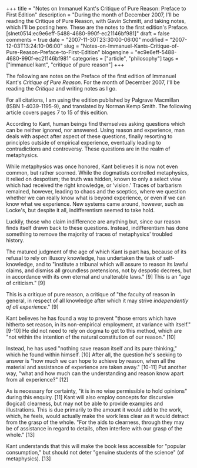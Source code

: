 +++
title = "Notes on Immanuel Kant's Critique of Pure Reason: Preface to First Edition"
description = "During the month of December 2007, I'll be reading the Critique of Pure Reason, with Gavin Schmitt, and taking notes, which I'll be posting here. These are the notes to the first edition's Preface. [slnet0514:ec9e6eff-5488-4680-990f-ec21146bf981]"
draft = false
comments = true
date = "2007-11-30T23:30:00-06:00"
modified = "2007-12-03T13:24:10-06:00"
slug = "Notes-on-Immanuel-Kants-Critique-of-Pure-Reason-Preface-to-First-Edition"
blogengine = "ec9e6eff-5488-4680-990f-ec21146bf981"
categories = ["article", "philosophy"]
tags = ["immanuel kant", "critique of pure reason"]
+++

<div class="note">
<p>
The following are notes on the Preface of the first edition of Immanuel Kant&#39;s <em>Critique of Pure Reason</em>. For the month of December 2007, I&#39;ll be reading the <em>Critique</em> and writing notes as I go. 
</p>
<p>
For all citations, I am using the edition published by Palgrave Macmillan (ISBN 1-4039-1195-9), and translated by Norman Kemp Smith. The following article covers pages 7 to 15 of this edition. 
</p>
</div>
<p>
According to Kant, human beings find themselves asking questions which can be neither ignored, nor answered. Using reason and experience, man deals with aspect after aspect of these questions, finally resorting to principles outside of empirical experience, eventually leading to contradictions and controversy. These questions are in the realm of metaphysics. 
</p>
<p>
While metaphysics was once honored, Kant believes it is now not even common, but rather scorned. While the dogmatists controlled metaphysics, it relied on despotism;&nbsp;the truth was hidden, known to only a select view which had received the right knowledge, or &#39;vision.&#39; Traces of barbarism remained, however,&nbsp;leading to chaos and the sceptics, where we question whether we can really know what is beyond experience, or even if we can know what we experience. New systems came around, however, such as Locke&#39;s, but despite it all, indifferentism seemed to take hold. 
</p>
<p>
Luckily, those who claim indifference are anything but, since our reason finds itself drawn back to these questions. Instead, indifferentism has done something to remove the majority of traces of metaphysics&#39; troubled history. 
</p>
<p>
The matured judgment of the age of which Kant is part has, because of its refusal to rely on illusory knowledge, has undertaken the task of self-knowledge, and to &quot;institute a tribunal which will assure to reason its lawful claims, and dismiss all groundless pretensions, not by despotic decrees, but in accordance with its own eternal and unalterable laws.&quot; [9] This is an &quot;age of criticism.&quot; [9] 
</p>
<p>
This is a critique of pure reason, a critique of &quot;the faculty of reason in general, in respect of all knowledge after which it may strive <em>independently of all experience</em>.&quot; [9] 
</p>
<p>
Kant believes he has found a way to prevent &quot;those errors which have hitherto set reason, in its non-empirical employment, at variance with itself.&quot; [9-10] He did not need to rely on dogma to get to this method, which are &quot;not within the intention of the natural constitution of our reason.&quot; [10] 
</p>
<p>
Instead, he has used &quot;nothing save reason itself and its pure thinking,&quot; which he found within himself. [10] After all, the question he&#39;s seeking to answer is &quot;how much we can hope to achieve by reason, when all the material and assistance of experience are taken away.&quot; [10-11] Put another way, &quot;what and how much can the understanding and reason know apart from all experience?&quot; [12] 
</p>
<p>
As is necessary for certainty, &quot;it is in no wise permissible to hold opinions&quot; during this enquiry. [11] Kant will also employ concepts for discursive (logical) clearness, but may not be able to provide examples and illustrations. This is due primarily to the amount it would add to the work, which, he feels, would actually make the work less clear as it would detract from the grasp of the whole. &quot;For the aids to clearness, through they may be of assistance in regard to details, often interfere with our grasp of the whole.&quot; [13] 
</p>
<p>
Kant understands that this will make the book less accessible for &quot;popular consumption,&quot; but should not deter &quot;genuine students of the science&quot; (of metaphysics). [13] 
</p>

